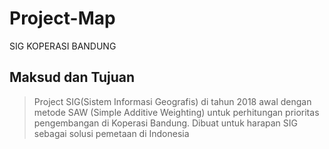 # Project-Map
SIG KOPERASI BANDUNG


## Maksud dan Tujuan
> Project SIG(Sistem Informasi Geografis) di tahun 2018 awal dengan metode SAW (Simple Additive Weighting) untuk perhitungan prioritas pengembangan di Koperasi Bandung.
> Dibuat untuk harapan SIG sebagai solusi pemetaan di Indonesia  
